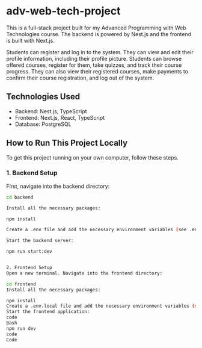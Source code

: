 # adv-web-tech-project
This is a full-stack project built for my Advanced Programming with Web Technologies course. The backend is powered by Nest.js and the frontend is built with Next.js.


Students can register and log in to the system. They can view and edit their profile information, including their profile picture. Students can browse offered courses, register for them, take quizzes, and track their course progress. They can also view their registered courses, make payments to confirm their course registration, and log out of the system.

## Technologies Used

*   Backend: Nest.js, TypeScript
*   Frontend: Next.js, React, TypeScript
*   Database: PostgreSQL

## How to Run This Project Locally

To get this project running on your own computer, follow these steps.

### 1. Backend Setup

First, navigate into the backend directory:
```bash
cd backend

Install all the necessary packages:

npm install

Create a .env file and add the necessary environment variables (see .env.example).

Start the backend server:

npm run start:dev


2. Frontend Setup
Open a new terminal. Navigate into the frontend directory:

cd frontend
Install all the necessary packages:

npm install
Create a .env.local file and add the necessary environment variables (see .env.example).
Start the frontend application:
code
Bash
npm run dev
code
Code
